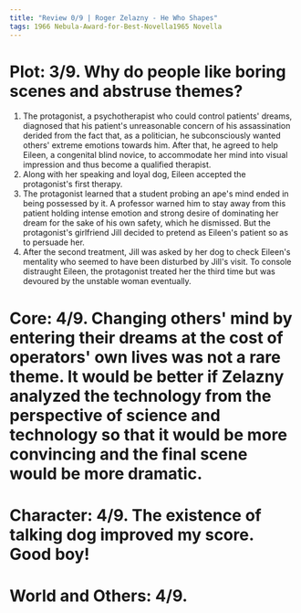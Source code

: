 ```yaml
---
title: "Review 0/9 | Roger Zelazny - He Who Shapes"
tags: 1966 Nebula-Award-for-Best-Novella1965 Novella
---
```


# Plot: 3/9. Why do people like boring scenes and abstruse themes?
 1. The protagonist, a psychotherapist who could control patients' dreams, diagnosed that his patient's unreasonable concern of his assassination derided from the fact that, as a politician, he subconsciously wanted others' extreme emotions towards him. After that, he agreed to help Eileen, a congenital blind novice, to accommodate her mind into visual impression and thus become a qualified therapist.
2. Along with her speaking and loyal dog, Eileen accepted the protagonist's first therapy.
3. The protagonist learned that a student probing an ape's mind ended in being possessed by it. A professor warned him to stay away from this patient holding intense emotion and strong desire of dominating her dream for the sake of his own safety, which he dismissed. But the protagonist's girlfriend Jill decided to pretend as Eileen's patient so as to persuade her.
4. After the second treatment, Jill was asked by her dog to check Eileen's mentality who seemed to have been disturbed by Jill's visit. To console distraught Eileen, the protagonist treated her the third time but was devoured by the unstable woman eventually.


# Core: 4/9. Changing others' mind by entering their dreams at the cost of operators' own lives was not a rare theme. It would be better if Zelazny analyzed the technology from the perspective of science and technology so that it would be more convincing and the final scene would be more dramatic.



# Character: 4/9. The existence of talking dog improved my score. Good boy!




# World and Others: 4/9.




